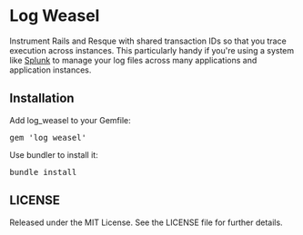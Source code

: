 # Log Weasel

Instrument Rails and Resque with shared transaction IDs so that you trace execution across instances. This particularly handy if you're using a system like <a href="http://www.splunk.com">Splunk</a> to manage your log files across many applications and application instances.

## Installation

Add log_weasel to your Gemfile:

<pre>
gem 'log_weasel'
</pre>

Use bundler to install it:

<pre>
bundle install
</pre>

## LICENSE

Released under the MIT License. See the LICENSE file for further details.